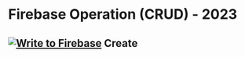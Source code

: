 # Firebase Operation (CRUD) - 2023
## [![Write to Firebase](https://github.com/armonbc/Python-Firebase-Sample/actions/workflows/pythontest.yml/badge.svg)](https://github.com/armonbc/Python-Firebase-Sample/actions/workflows/pythontest.yml) Create

